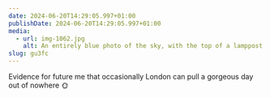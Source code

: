 ```yaml
---
date: 2024-06-20T14:29:05.997+01:00
publishDate: 2024-06-20T14:29:05.997+01:00
media:
  - url: img-1062.jpg
    alt: An entirely blue photo of the sky, with the top of a lamppost visible  at one edge.
slug: gu3fc
---
```

Evidence for future me that occasionally London can pull a gorgeous day out of nowhere 🌞

